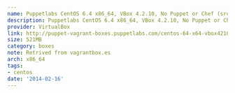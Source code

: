 ```yaml
---
name: Puppetlabs CentOS 6.4 x86_64, VBox 4.2.10, No Puppet or Chef (src)
description: Puppetlabs CentOS 6.4 x86_64, VBox 4.2.10, No Puppet or Chef (<a href="http://github.com/puppetlabs/puppet-vagrant-boxes">src</a>)
provider: VirtualBox
link: http://puppet-vagrant-boxes.puppetlabs.com/centos-64-x64-vbox4210-nocm.box
size: 521MB
category: boxes
note: Retrived from vagrantbox.es
arch: x86_64
tags:
- centos
date: '2014-02-16'
---
```

